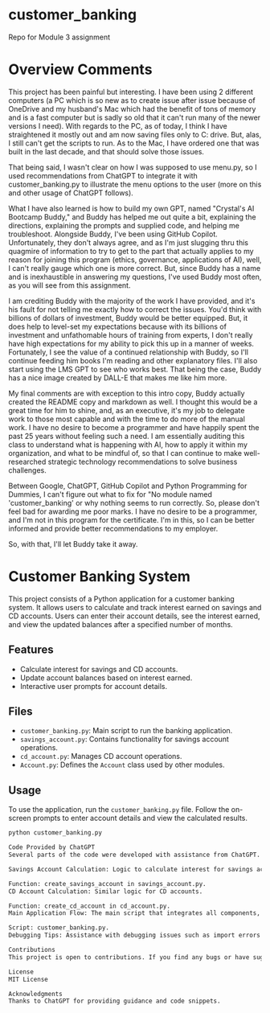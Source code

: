 # customer_banking
Repo for Module 3 assignment

# Overview Comments
This project has been painful but interesting. I have been using 2 different computers (a PC which is so new as to create issue after issue because of OneDrive and my husband's Mac which had the benefit of tons of memory and is a fast computer but is sadly so old that it can't run many of the newer versions I need). With regards to the PC, as of today, I think I have straightened it mostly out and am now saving files only to C: drive. But, alas, I still can't get the scripts to run. As to the Mac, I have ordered one that was built in the last decade, and that should solve those issues. 

That being said, I wasn't clear on how I was supposed to use menu.py, so I used recommendations from ChatGPT to integrate it with customer_banking.py to illustrate the menu options to the user (more on this and other usage of ChatGPT follows).

What I have also learned is how to build my own GPT, named "Crystal's AI Bootcamp Buddy," and Buddy has helped me out quite a bit, explaining the directions, explaining the prompts and supplied code, and helping me troubleshoot. Alongside Buddy, I've been using GitHub Copilot. Unfortunately, they don't always agree, and as I'm just slugging thru this quagmire of information to try to get to the part that actually applies to my reason for joining this program (ethics, governance, applications of AI), well, I can't really gauge which one is more correct. But, since Buddy has a name and is inexhaustible in answering  my questions, I've used Buddy most often, as you will see from this assignment.

I am crediting Buddy with the majority of the work I have provided, and it's his fault for not telling me exactly how to correct the issues. You'd think with billions of dollars of investment, Buddy would be better equipped. But, it does help to level-set my expectations because with its billions of investment and unfathomable hours of training from experts, I don't really have high expectations for my ability to pick this up in a manner of weeks. Fortunately, I see the value of a continued relationship with Buddy, so I'll continue feeding him books I'm reading and other explanatory files. I'll also start using the LMS GPT to see who works best. That being the case, Buddy has a nice image created by DALL-E that makes me like him more.

My final comments are with exception to this intro copy, Buddy actually created the README copy and markdown as well. I thought this would be a great time for him to shine, and, as an executive, it's my job to delegate work to those most capable and with the time to do more of the manual work. I have no desire to become a programmer and have happily spent the past 25 years without feeling such a need. I am essentially auditing this class to understand what is happening with AI, how to apply it within my organization, and what to be mindful of, so that I can continue to make well-researched strategic technology recommendations to solve business challenges.

Between Google, ChatGPT, GitHub Copilot and Python Programming for Dummies, I can't figure out what to fix for "No module named 'customer_banking' or why nothing seems to run correctly. So, please don't feel bad for awarding me poor marks. I have no desire to be a programmer, and I'm not in this program for the certificate. I'm in this, so I can be better informed and provide better recommendations to my employer.

So, with that, I'll let Buddy take it away. 

# Customer Banking System

This project consists of a Python application for a customer banking system. It allows users to calculate and track interest earned on savings and CD accounts. Users can enter their account details, see the interest earned, and view the updated balances after a specified number of months.

## Features

- Calculate interest for savings and CD accounts.
- Update account balances based on interest earned.
- Interactive user prompts for account details.

## Files

- `customer_banking.py`: Main script to run the banking application.
- `savings_account.py`: Contains functionality for savings account operations.
- `cd_account.py`: Manages CD account operations.
- `Account.py`: Defines the `Account` class used by other modules.

## Usage

To use the application, run the `customer_banking.py` file. Follow the on-screen prompts to enter account details and view the calculated results.

```bash
python customer_banking.py

Code Provided by ChatGPT
Several parts of the code were developed with assistance from ChatGPT. This includes:

Savings Account Calculation: Logic to calculate interest for savings accounts and update the balance.

Function: create_savings_account in savings_account.py.
CD Account Calculation: Similar logic for CD accounts.

Function: create_cd_account in cd_account.py.
Main Application Flow: The main script that integrates all components, prompts user input, and displays results.

Script: customer_banking.py.
Debugging Tips: Assistance with debugging issues such as import errors and AttributeError.

Contributions
This project is open to contributions. If you find any bugs or have suggestions for improvement, please feel free to open an issue or submit a pull request.

License
MIT License

Acknowledgments
Thanks to ChatGPT for providing guidance and code snippets.



